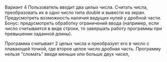 Вариант 4 
Пользователь вводит два целых числа. Считать числа, преобразовать их в одно число типа double и вывести на экран. Предусмотреть возможность наличия ведущих нулей у дробной части.
Бонус: предусмотреть обработку ограничений ввода (например, если число считывается в виде строки, то завершать работу программы при превышении заданной длины).

Программа считывает 2 целых числа и преобразует его в число с плавающей точкой, где второе целое число дробная часть.
Программу нельзя "сломать" введя меньше или больше двух чисел, 


